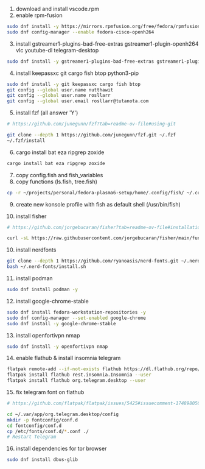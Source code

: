 1. download and install vscode.rpm
2. enable rpm-fusion

```bash
sudo dnf install -y https://mirrors.rpmfusion.org/free/fedora/rpmfusion-free-release-$(rpm -E %fedora).noarch.rpm https://mirrors.rpmfusion.org/nonfree/fedora/rpmfusion-nonfree-release-$(rpm -E %fedora).noarch.rpm
sudo dnf config-manager --enable fedora-cisco-openh264
```

3. install gstreamer1-plugins-bad-free-extras gstreamer1-plugin-openh264 vlc youtube-dl telegram-desktop

```bash
sudo dnf install -y gstreamer1-plugins-bad-free-extras gstreamer1-plugin-openh264 vlc youtube-dl
```

4. install keepassxc git cargo fish btop python3-pip

```bash
sudo dnf install -y git keepassxc cargo fish btop
git config --global user.name nutthawit
git config --global user.name rosllarr
git config --global user.email rosllarr@tutanota.com
```

5. install fzf (all answer 'Y')

```bash
# https://github.com/junegunn/fzf?tab=readme-ov-file#using-git

git clone --depth 1 https://github.com/junegunn/fzf.git ~/.fzf
~/.fzf/install
```

6. cargo install bat eza ripgrep zoxide

```bash
cargo install bat eza ripgrep zoxide
```

7. copy config.fish and fish_variables
8. copy functions (ls.fish, tree.fish)

```bash
cp -r ~/projects/personal/fedora-plasma6-setup/home/.config/fish/ ~/.config/
```

9. create new konsole profile with fish as default shell (/usr/bin/fish)

10. install fisher

```bash
# https://github.com/jorgebucaran/fisher?tab=readme-ov-file#installation

curl -sL https://raw.githubusercontent.com/jorgebucaran/fisher/main/functions/fisher.fish | source && fisher install jorgebucaran/fisher
```

10. install nerdfonts

```bash
git clone --depth 1 https://github.com/ryanoasis/nerd-fonts.git ~/.nerd-fonts
bash ~/.nerd-fonts/install.sh
```

11. install podman

```bash
sudo dnf install podman -y
```

12. install google-chrome-stable

```bash
sudo dnf install fedora-workstation-repositories -y
sudo dnf config-manager --set-enabled google-chrome
sudo dnf install -y google-chrome-stable
```

13. install openfortivpn nmap

```bash
sudo dnf install -y openfortivpn nmap
```

14. enable flathub & install insomnia telegram

```bash
flatpak remote-add --if-not-exists flathub https://dl.flathub.org/repo/flathub.flatpakrepo --user
flatpak install flathub rest.insomnia.Insomnia --user
flatpak install flathub org.telegram.desktop --user
```

15. fix telegram font on flathub

```bash
# https://github.com/flatpak/flatpak/issues/5425#issuecomment-1748980566

cd ~/.var/app/org.telegram.desktop/config
mkdir -p fontconfig/conf.d
cd fontconfig/conf.d
cp /etc/fonts/conf.d/*.conf ./
# Restart Telegram
```

16. install dependencies for tor browser

```bash
sudo dnf install dbus-glib
```

<!-- 11. install group virtualization and install package vagrant -->
<!-- 13. install docker -->
